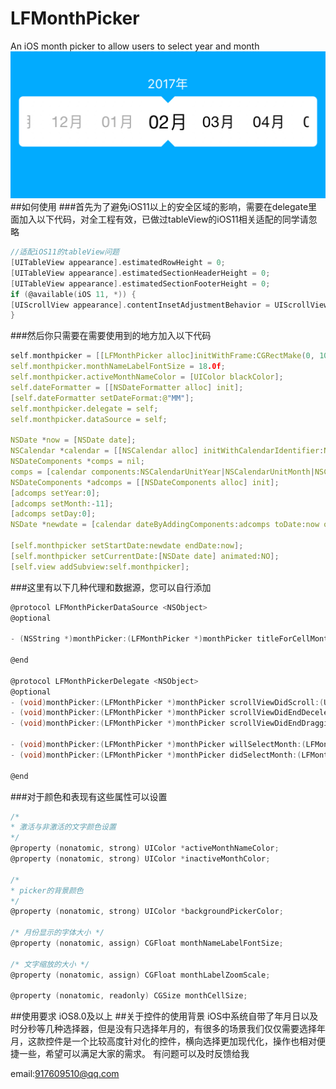 # LFMonthPicker
An iOS month picker to allow users to select year and month
![](https://github.com/Jucuzzi/LFMonthPicker/blob/master/IMG_0705.jpg)
##如何使用
###首先为了避免iOS11以上的安全区域的影响，需要在delegate里面加入以下代码，对全工程有效，已做过tableView的iOS11相关适配的同学请忽略
```c
//适配iOS11的tableView问题
[UITableView appearance].estimatedRowHeight = 0;
[UITableView appearance].estimatedSectionHeaderHeight = 0;
[UITableView appearance].estimatedSectionFooterHeight = 0;
if (@available(iOS 11, *)) {
[UIScrollView appearance].contentInsetAdjustmentBehavior = UIScrollViewContentInsetAdjustmentNever; //iOS11 解决SafeArea的问题，同时能解决pop时上级页面scrollView抖动的问题
}
```
###然后你只需要在需要使用到的地方加入以下代码
```c
self.monthpicker = [[LFMonthPicker alloc]initWithFrame:CGRectMake(0, 100, [UIScreen mainScreen].bounds.size.width , 90) monthCellSize:CGSizeMake(60, 60) month:1 year:2018];
self.monthpicker.monthNameLabelFontSize = 18.0f;
self.monthpicker.activeMonthNameColor = [UIColor blackColor];
self.dateFormatter = [[NSDateFormatter alloc] init];
[self.dateFormatter setDateFormat:@"MM"];
self.monthpicker.delegate = self;
self.monthpicker.dataSource = self;

NSDate *now = [NSDate date];
NSCalendar *calendar = [[NSCalendar alloc] initWithCalendarIdentifier:NSCalendarIdentifierGregorian];
NSDateComponents *comps = nil;
comps = [calendar components:NSCalendarUnitYear|NSCalendarUnitMonth|NSCalendarUnitDay fromDate:now];
NSDateComponents *adcomps = [[NSDateComponents alloc] init];
[adcomps setYear:0];
[adcomps setMonth:-11];
[adcomps setDay:0];
NSDate *newdate = [calendar dateByAddingComponents:adcomps toDate:now options:0];

[self.monthpicker setStartDate:newdate endDate:now];
[self.monthpicker setCurrentDate:[NSDate date] animated:NO];
[self.view addSubview:self.monthpicker];
```
###这里有以下几种代理和数据源，您可以自行添加
```c
@protocol LFMonthPickerDataSource <NSObject>
@optional

- (NSString *)monthPicker:(LFMonthPicker *)monthPicker titleForCellMonthNameLabelInMonth:(LFMonth *)month;

@end

@protocol LFMonthPickerDelegate <NSObject>
@optional
- (void)monthPicker:(LFMonthPicker *)monthPicker scrollViewDidScroll:(UIScrollView *)scrollView;
- (void)monthPicker:(LFMonthPicker *)monthPicker scrollViewDidEndDecelerating:(UIScrollView *)scrollView;
- (void)monthPicker:(LFMonthPicker *)monthPicker scrollViewDidEndDragging:(UIScrollView *)scrollView;

- (void)monthPicker:(LFMonthPicker *)monthPicker willSelectMonth:(LFMonth *)month;
- (void)monthPicker:(LFMonthPicker *)monthPicker didSelectMonth:(LFMonth *)month;

@end
```
###对于颜色和表现有这些属性可以设置
```c
/*
* 激活与非激活的文字颜色设置
*/
@property (nonatomic, strong) UIColor *activeMonthNameColor;
@property (nonatomic, strong) UIColor *inactiveMonthColor;

/*
* picker的背景颜色
*/
@property (nonatomic, strong) UIColor *backgroundPickerColor;

/* 月份显示的字体大小 */
@property (nonatomic, assign) CGFloat monthNameLabelFontSize;

/* 文字缩放的大小 */
@property (nonatomic, assign) CGFloat monthLabelZoomScale;

@property (nonatomic, readonly) CGSize monthCellSize;
```
##使用要求
iOS8.0及以上
##关于控件的使用背景
iOS中系统自带了年月日以及时分秒等几种选择器，但是没有只选择年月的，有很多的场景我们仅仅需要选择年月，这款控件是一个比较高度针对化的控件，横向选择更加现代化，操作也相对便捷一些，希望可以满足大家的需求。
有问题可以及时反馈给我

email:917609510@qq.com


